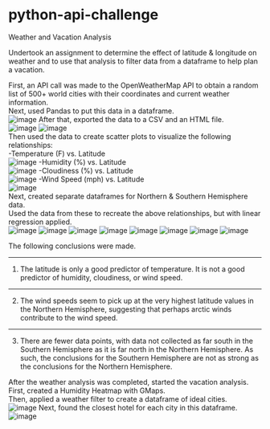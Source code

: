 # python-api-challenge
Weather and Vacation Analysis


Undertook an assignment to determine the effect of latitude & longitude on weather and to use that analysis to filter data from a
dataframe to help plan a vacation.


First, an API call was made to the OpenWeatherMap API to obtain a random list of 500+ world cities with their coordinates and current
weather information.<br />
Next, used Pandas to put this data in a dataframe.<br />
![image](https://github.com/KotR9001/python-api-challenge/assets/57807780/5c38669e-32c4-480c-928d-52697b2ec99d)
After that, exported the data to a CSV and an HTML file.<br />
![image](https://github.com/KotR9001/python-api-challenge/assets/57807780/ef32b135-08b4-4f99-ab31-7f8bc51dfc69)
![image](https://github.com/KotR9001/python-api-challenge/assets/57807780/3f2395bc-3281-4193-88d7-cc62fc43d454)
<br />
Then used the data to create scatter plots to visualize the following relationships:<br />
-Temperature (F) vs. Latitude<br />
![image](https://github.com/KotR9001/python-api-challenge/assets/57807780/c463845d-17bf-41af-b1ca-a75293f268fa)
-Humidity (%) vs. Latitude<br />
![image](https://github.com/KotR9001/python-api-challenge/assets/57807780/5a0c295d-0e76-4cb1-98db-e44c23a60110)
-Cloudiness (%) vs. Latitude<br />
![image](https://github.com/KotR9001/python-api-challenge/assets/57807780/c6a8c3e2-9b13-4fd5-b486-3d3b8cdcd215)
-Wind Speed (mph) vs. Latitude<br />
![image](https://github.com/KotR9001/python-api-challenge/assets/57807780/94196f53-8add-49b6-b9da-c7429fc08992)
<br />
Next, created separate dataframes for Northern & Southern Hemisphere data.<br />
Used the data from these to recreate the above relationships, but with linear regression applied.<br />
![image](https://github.com/KotR9001/python-api-challenge/assets/57807780/40aa7b0e-817d-4d95-bcf1-dd83bf51502a)
![image](https://github.com/KotR9001/python-api-challenge/assets/57807780/9bd87941-4199-4eba-9436-f4684a75e47a)
![image](https://github.com/KotR9001/python-api-challenge/assets/57807780/e040a020-0d28-42df-a537-16c024ffa28f)
![image](https://github.com/KotR9001/python-api-challenge/assets/57807780/ae0c941a-e015-4c10-ab10-1e05ece11c4e)
![image](https://github.com/KotR9001/python-api-challenge/assets/57807780/6977c337-2247-443c-a26b-f23c754a2fa6)
![image](https://github.com/KotR9001/python-api-challenge/assets/57807780/a0541f94-a30a-4b51-acc3-8b8ba63c6a96)
![image](https://github.com/KotR9001/python-api-challenge/assets/57807780/75094532-e04a-496c-9493-539a06f27a56)
![image](https://github.com/KotR9001/python-api-challenge/assets/57807780/8d9ba097-0b42-4575-aaf0-d8c411028a2a)
<br />

The following conclusions were made.

-------------------------------------------------------------------------------------------------------------------
1. The latitude is only a good predictor of temperature. It is not a good predictor of humidity, cloudiness, or wind speed.
-------------------------------------------------------------------------------------------------------------------
2. The wind speeds seem to pick up at the very highest latitude values in the Northern Hemisphere, suggesting that perhaps arctic winds contribute to the wind speed.
-------------------------------------------------------------------------------------------------------------------
3. There are fewer data points, with data not collected as far south in the Southern Hemisphere as it is far north in the Northern Hemisphere. As such, the conclusions for the Southern Hemisphere are not as strong as the conclusions for the Northern Hemisphere.



After the weather analysis was completed, started the vacation analysis.<br />
First, created a Humidity Heatmap with GMaps.<br />
Then, applied a weather filter to create a dataframe of ideal cities.<br />
![image](https://github.com/KotR9001/python-api-challenge/assets/57807780/e0d3a046-52e4-499a-b95e-aff5a22c45c8)
Next, found the closest hotel for each city in this dataframe.<br />
![image](https://github.com/KotR9001/python-api-challenge/assets/57807780/cac151c1-425f-4057-b137-c6d66ec9637d)
